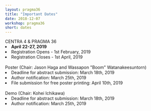 ```yaml
---
layout: pragma36
title: "Important Dates"
date: 2018-12-07
workshop: pragma36
short: dates
---
```


<div class="border36">CENTRA 4 & PRAGMA 36 </div>

<li><strong>April 22-27, 2019</strong></li>
<li>Registration Opens - 1st February, 2019</li>
<li>Registration Closes - 1st April, 2019</li><br>

<div class="border36">Poster (Chair: Jason Haga and Wassapon "Boom" Watanakeesuntorn) </div>
<li>Deadline for abstract submission: March 18th, 2019</li>
<li>Author notification: March 25th, 2019</li>
<li>File submission for free poster printing: April 10th, 2019</li><br>

<div class="border36">Demo (Chair: Kohei Ichikawa) </div>
<li>Deadline for abstract submission: March 18th, 2019</li>
<li>Author notification: March 25th, 2019</li>
